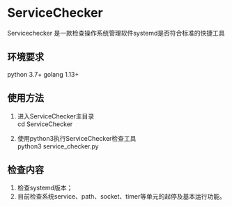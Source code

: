 # ServiceChecker
Servicechecker  是一款检查操作系统管理软件systemd是否符合标准的快捷工具
## 环境要求
python 3.7+
golang 1.13+


## 使用方法
1. 进入ServiceChecker主目录  
cd ServiceChecker

2. 使用python3执行ServiceChecker检查工具  
python3 service_checker.py

## 检查内容
1. 检查systemd版本；
2. 目前检查系统service、path、socket、timer等单元的起停及基本运行功能。
